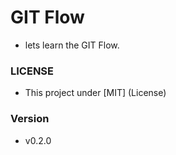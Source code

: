 # GIT Flow

- lets learn the GIT Flow.

### LICENSE

- This project under [MIT] (License)

### Version

- v0.2.0